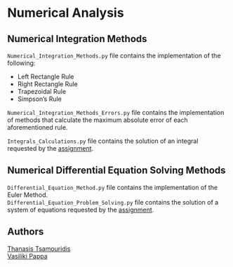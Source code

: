 # Numerical Analysis

## Numerical Integration Methods
`Numerical_Integration_Methods.py` file contains the implementation of the following:
* Left Rectangle Rule
* Right Rectangle Rule
* Trapezoidal Rule
* Simpson’s Rule

`Numerical_Integration_Methods_Errors.py` file contains the implementation of methods that calculate the maximum absolute error of each aforementioned rule.

`Integrals_Calculations.py` file contains the solution of an integral requested by the [assignment](https://github.com/valiapp/Numerical-Analysis/blob/master/Report/Project_NA.pdf ).

## Numerical Differential Equation Solving Methods
`Differential_Equation_Method.py` file contains the implementation of the Euler Method. <br>
`Differential_Equation_Problem_Solving.py` file contains the solution of a system of equations requested by the [assignment](https://github.com/valiapp/Numerical-Analysis/blob/master/Report/Project_NA.pdf ).

## Authors
[Thanasis Tsamouridis](https://github.com/tsamourid) <br>
[Vasiliki Pappa](https://github.com/valiapp)

